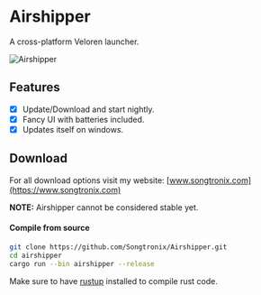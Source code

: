 # Airshipper
A cross-platform Veloren launcher.

![Airshipper](https://www.songtronix.com/airshipper.gif)

## Features

- [X] Update/Download and start nightly.
- [X] Fancy UI with batteries included.
- [X] Updates itself on windows.

## Download
For all download options visit my website: [www.songtronix.com](https://www.songtronix.com)

**NOTE:** Airshipper cannot be considered stable yet.

#### Compile from source
```bash
git clone https://github.com/Songtronix/Airshipper.git
cd airshipper
cargo run --bin airshipper --release
```

Make sure to have [rustup](https://rustup.rs/) installed to compile rust code.